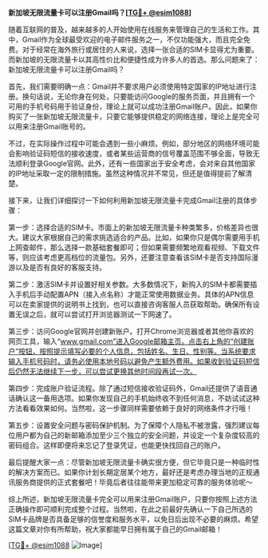 **新加坡无限流量卡可以注册Gmail吗？[[TG💪+ @esim1088](https://t.me/s/esim1088)]**

随着互联网的普及，越来越多的人开始使用在线服务来管理自己的生活和工作。其中，Gmail作为全球最受欢迎的电子邮件服务之一，不仅功能强大，而且完全免费。对于经常在海外旅行或居住的人来说，选择一张合适的SIM卡显得尤为重要。而新加坡的无限流量卡以其高性价比和便捷性成为许多人的首选。那么问题来了：新加坡无限流量卡可以注册Gmail吗？

首先，我们需要明确一点：Gmail并不要求用户必须使用特定国家的IP地址进行注册。换句话说，无论你身在何处，只要能访问Google的服务页面，并且拥有一个可用的手机号码用于验证身份，理论上就可以成功注册Gmail账户。因此，如果你购买了一张新加坡无限流量卡，只要它能够提供稳定的网络连接，理论上是完全可以用来注册Gmail账号的。

不过，在实际操作过程中可能会遇到一些小麻烦。例如，部分地区的网络环境可能会影响验证码短信的接收速度，或者某些运营商的信号覆盖范围不够全面，导致无法顺利登录Google官网。此外，还有一些国家出于安全考虑，会对来自其他国家的IP地址采取一定的限制措施。虽然这种情况并不常见，但还是值得提前了解清楚。

接下来，让我们详细探讨一下如何利用新加坡无限流量卡完成Gmail注册的具体步骤：

第一步：选择合适的SIM卡。市面上的新加坡无限流量卡种类繁多，价格差异也很大。建议大家根据自己的需求挑选适合的产品。比如，如果你只是偶尔需要用手机上网查邮件，那么选择一款基础套餐即可；但如果需要频繁地观看视频、下载文件等，则应该考虑更高档位的流量包。另外，还要注意查看该SIM卡是否支持国际漫游以及是否有良好的客服支持。

第二步：激活SIM卡并设置好相关参数。大多数情况下，新购入的SIM卡都需要插入手机后手动配置APN（接入点名称）才能正常使用数据业务。具体的APN信息可以在卖家提供的说明书上找到，也可以直接咨询客服人员获取帮助。确保所有设置无误之后，就可以尝试打开浏览器测试一下网速了。

第三步：访问Google官网并创建新账户。打开Chrome浏览器或者其他你喜欢的网页工具，输入“www.gmail.com”进入Google邮箱主页。点击右上角的“创建账户”按钮，按照提示填写必要的个人信息，包括姓名、生日、性别等。当系统要求输入手机号码时，请务必使用本地号码以避免产生额外费用。如果收到验证码短信后仍然无法继续下一步，可以尝试更换其他时间段再试一次。

第四步：完成账户验证流程。除了通过短信接收验证码外，Gmail还提供了语音通话确认这一备用选项。如果你发现自己的手机始终收不到任何消息，不妨试试这种方法看看效果如何。当然啦，这一步骤同样需要依赖于良好的网络条件才行哦！

第五步：设置安全问题与密码保护机制。为了保障个人隐私不被泄露，强烈建议每位用户都为自己的新邮箱添加至少三个独立的安全问题，并设定一个复杂度较高的密码组合。这样即便将来忘记了登录凭证，也能更快找回自己的账户。

最后提醒大家一点：尽管新加坡无限流量卡确实很方便，但它毕竟只是一种临时性的解决方案而已。如果你计划长期定居某个地方，最好还是考虑办理当地的正规通讯服务商提供的正式套餐吧！毕竟后者往往能带来更加稳定可靠的服务体验呢～

综上所述，新加坡无限流量卡完全可以用来注册Gmail账户，只要你按照上述方法正确操作即可顺利完成整个过程。当然啦，在此之前最好先确认一下自己所选的SIM卡品牌是否具备足够的信誉度和服务水平，以免日后出现不必要的麻烦。希望这篇文章对你有所帮助，祝大家都能早日拥有属于自己的Gmail邮箱！

[[TG💪+ @esim1088](https://t.me/s/esim1088) ![Image](https://i.postimg.cc/4NQfJmqS/Snipaste-2025-05-13-00-14-12.png)]